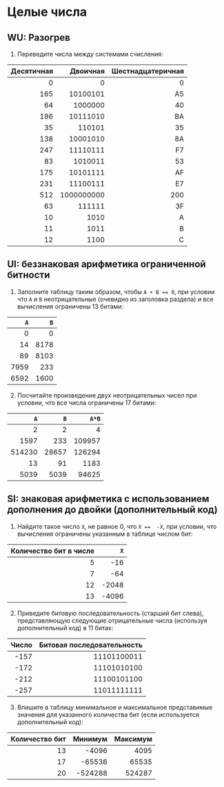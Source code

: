 # Целые числа
## WU: Разогрев
1. Переведите числа между системами счисления:

|Десятичная|Двоичная|Шестнадцатеричная|
|---------:|-------:|----------------:|
|0|0|0|
|165|10100101|A5|
|64|1000000|40|
|186|10111010|BA|
|35|110101|35|
|138|10001010|8A|
|247|11110111|F7|
|83|1010011|53|
|175|10101111|AF|
|231|11100111|E7|
|512|1000000000|200|
|63|111111|3F|
|10|1010|A|
|11|1011|B|
|12|1100|C|

## UI: беззнаковая арифметика ограниченной битности
1. Заполните таблицу таким образом, чтобы `A + B == 0`, при условии
   что `A` и `B` неотрицательные (очевидно из заголовка раздела) и все вычисления ограничены 13 битами:

| `A` | `B` |
|----:|----:|
|    0|    0|
|   14|8178|
|   89|8103|
|7959|  233|
|6592| 1600|

2. Посчитайте произведение двух неотрицательных чисел при условии, что все числа ограничены 17 битами:

|  `A`  |  `B`  | `A*B` |
|------:|------:|------:|
|      2|      2|      4|
|   1597|    233|109957|
| 514230|  28657|126294|
|     13|     91|1183|
|   5039|   5039|94625|

## SI: знаковая арифметика с использованием дополнения до двойки (дополнительный код)
1. Найдите такое число `X`, не равное 0, что `X ==  -X`, при условии, что вычисления ограничены указанным в таблице числом бит:

|Количество бит в числе|  `X`  |
|---------------------:|------:|
|                     5|-16|
|                     7|-64|
|                    12|-2048|
|                    13|-4096|

2. Приведите битовую последовательность (старший бит слева), представляющую следующие отрицательные числа (используя дополнительный код) в 11 битах:

|Число|Битовая последовательность|
|----:|-------------------------:|
| -157|11101100011|
| -172|11101010100|
| -212|11100101100|
| -257|11011111111|

3. Впишите в таблицу минимальное и максимальное представимые значения для указанного количества бит (если используется дополнительный код):

|Количество бит| Минимум | Максимум|
|-------------:|--------:|--------:|
|            13|-4096|4095|
|            17|-65536|65535|
|            20|-524288|524287|
